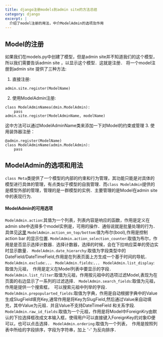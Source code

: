 ```yaml
---
title: django注册models到admin site的方法总结
category: django
excerpt: |
  介绍了model注册的用法，中介ModelAdmin的选项及作用
---
```


## Model的注册
如果我们在models.py中创建了模型，但是admin site并不知道我们的这个模型，所以我们需要告诉admin site ，以显示这个模型．这就是注册．
将一个model注册到admin site 提供了三种方法:
1. 直接注册:
```
admin.site.register(ModelName)
```
2. 使用ModelAdmin注册:
```
class ModelAdminNamea(dmin.ModelAdmin):
	pass
admin.site.register(ModelAdminName, modelName)
```
这中方法可以通过ModelAdminName类来添加一下对Model的约束或管理
3. 使用装饰器注册：
```
@admin.register(ModelName)
class ModelAdminName(admin.ModelAdmin):
	pass

```

## ModelAdmin的选项和用法
```class Meta```类提供了一个模型的内部的约束和行为管理，其功能只能是对具体的模型进行具体的管理，有点类似于模型的自我管理．而```class ModelAdmin```提供的是模型外部的管理，管理的是一群模型的实例．主要管理的是Model在admin site中的表现行为.

#### ModelAdmin的可用选项
` ModelAdmin.action `:其值为一个列表，列表内容是响应的函数，作用是定义在admin site中选择多个model实例是，可用的操作．通俗说就是批量处理的行为．具体见[这里](http://single-thread.me/django/2017/03/12/django%E4%B8%ADModelAdmin.action%E7%9A%84%E7%94%A8%E6%B3%95%E6%80%BB%E7%BB%93/)
` ModelAdmin.action_on_top/bottom `:值为布尔(bool),作用是控制action bar 的显示位置.
`ModelAdmin.action_selection_counter`:取值为布尔，作用是是否显示选择计数器．选择计数器，选择的时候，会在下拉响应菜单的旁边实时显示数量．
`ModelAdmin.date_hierarchy`:取值为字段类型中的DateField/DateTimeField,作用是在列表页面上方生成一个基于时间的导航．
`ModelAdmin.exclude`:．．．
`ModelAdmin.fields`:．．．
`ModelAdmin.list_display`:取值为元祖，　作用是定义在Model列表中要显示的字段．
`ModelAdmin.list_filter`:取值为元祖，作用按元祖中的选项过滤Model,表现为在页面的右边显示了一系列的过滤选择．
`ModelAdmin.search_fields`:取值为元祖，　作用是提供一个搜索框，　可以搜索元祖中列举的字段．
`ModelAdmin.prepopularted_fields`:取值为字典，作用是自动根据字典中的Value生成SlugField填充Key,通常作用是将Key为SlugField,然后通过Value来自动填充，其中Value为元祖．并且Value不支持DateTimeField 和关系字段.
`ModelAdmin.raw_id_fields`:取值为一个元祖，作用是将Model中ForeignKry由默认的下拉选择框改成文本输入框，使得用户可以直接键入ForeignKey的对象ID便可以，也可以点击选择．
`ModelAdmin.ordering`:取值为一个列表，　作用是按照列表中所给的字段排序，字段为字符串，加上 '-' 为反向排序．


